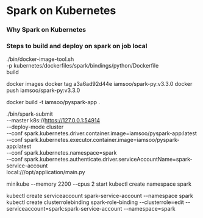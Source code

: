 # Spark on Kubernetes
### Why Spark on Kubernetes


### Steps to build and deploy on spark on job local





./bin/docker-image-tool.sh \
-p kubernetes/dockerfiles/spark/bindings/python/Dockerfile \
build

docker images
docker tag a3a6ad92d44e iamsoo/spark-py:v3.3.0
docker push iamsoo/spark-py:v3.3.0


docker build -t iamsoo/pyspark-app .




./bin/spark-submit \
--master k8s://https://127.0.0.1:54914 \
--deploy-mode cluster \
--conf spark.kubernetes.driver.container.image=iamsoo/pyspark-app:latest \
--conf spark.kubernetes.executor.container.image=iamsoo/pyspark-app:latest \
--conf spark.kubernetes.namespace=spark \
--conf spark.kubernetes.authenticate.driver.serviceAccountName=spark-service-account \
local:///opt/application/main.py



minikube --memory 2200 --cpus 2 start
kubectl create namespace spark

kubectl create serviceaccount spark-service-account --namespace spark
kubectl create clusterrolebinding spark-role-binding --clusterrole=edit --serviceaccount=spark:spark-service-account --namespace=spark

